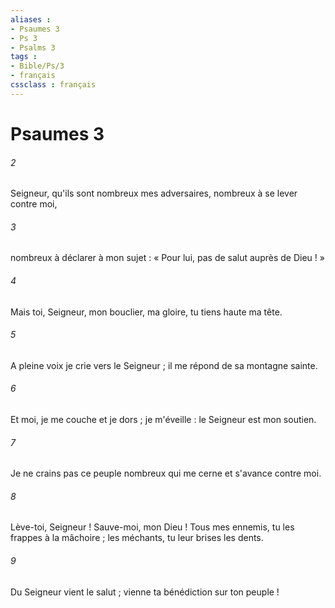 ```yaml
---
aliases : 
- Psaumes 3
- Ps 3
- Psalms 3
tags : 
- Bible/Ps/3
- français
cssclass : français
---
```


# Psaumes 3

###### 2
Seigneur, qu'ils sont nombreux mes adversaires, nombreux à se lever contre moi,
###### 3
nombreux à déclarer à mon sujet : « Pour lui, pas de salut auprès de Dieu ! »
###### 4
Mais toi, Seigneur, mon bouclier, ma gloire, tu tiens haute ma tête.
###### 5
A pleine voix je crie vers le Seigneur ; il me répond de sa montagne sainte.
###### 6
Et moi, je me couche et je dors ; je m'éveille : le Seigneur est mon soutien.
###### 7
Je ne crains pas ce peuple nombreux qui me cerne et s'avance contre moi.
###### 8
Lève-toi, Seigneur ! Sauve-moi, mon Dieu ! Tous mes ennemis, tu les frappes à la mâchoire ; les méchants, tu leur brises les dents.
###### 9
Du Seigneur vient le salut ; vienne ta bénédiction sur ton peuple !
